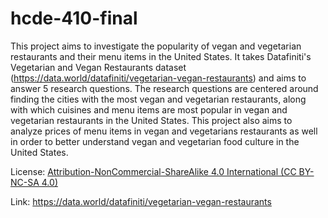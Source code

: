 # hcde-410-final

This project aims to investigate the popularity of vegan and vegetarian restaurants and their menu items in the United States. It takes Datafiniti's Vegetarian and Vegan Restaurants dataset (https://data.world/datafiniti/vegetarian-vegan-restaurants) and aims to answer 5 research questions. The research questions are centered around finding the cities with the most vegan and vegetarian restaurants, along with which cuisines and menu items are most popular in vegan and vegetarian restaurants in the United States. This project also aims to analyze prices of menu items in vegan and vegetarians restaurants as well in order to better understand vegan and vegetarian food culture in the United States.

License: [Attribution-NonCommercial-ShareAlike 4.0 International (CC BY-NC-SA 4.0)](https://creativecommons.org/licenses/by-nc-sa/4.0/)

Link: https://data.world/datafiniti/vegetarian-vegan-restaurants